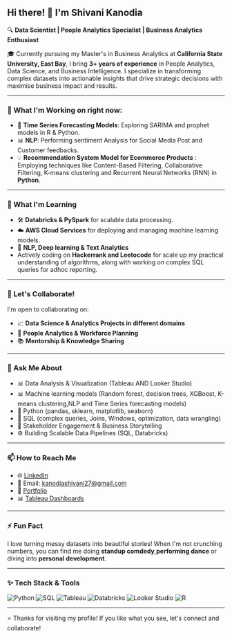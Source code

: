 
## Hi there! 👋 I'm Shivani Kanodia

🔍 **Data Scientist  | People Analytics Specialist | Business Analytics Enthusiast**

🎓 Currently pursuing my Master's in Business Analytics at **California State University, East Bay**, I bring **3+ years of experience** in People Analytics, Data Science, and Business Intelligence. I specialize in transforming complex datasets into actionable insights that drive strategic decisions with maximise business impact and results.

---

### 🔭 What I'm Working on right now: 
- 🚀 **Time Series Forecasting Models**: Exploring SARIMA and prophet models in R & Python.
- 📊 **NLP**: Performing sentiment Analysis for Social Media Post and Customer feedbacks.  
- 💡 **Recommendation System Model for Ecommerce Products** : Employing techniques like Content-Based Filtering, Collaborative Filtering, K-means clustering and Recurrent Neural Networks (RNN) in **Python**. 

---

### 🌱 What I'm Learning
- 🛠️ **Databricks & PySpark** for scalable data processing.
- ☁️ **AWS Cloud Services** for deploying and managing machine learning models.
- 🤖 **NLP, Deep learning & Text Analytics**
-  Actively coding on **Hackerrank and Leetocode** for scale up my practical understanding of algorithms, along with working on complex SQL queries for adhoc reporting. 

---

### 👯 Let's Collaborate!
I'm open to collaborating on:
- 📈 **Data Science & Analytics Projects in different domains**
- 👥 **People Analytics & Workforce Planning**
- 📚 **Mentorship & Knowledge Sharing**

---

### 💬 Ask Me About
- 📊 Data Analysis & Visualization (Tableau AND Looker Studio)
- 📊 Machine learning models (Random forest, decision trees, XGBoost, K-means clustering,NLP and Time Series forecasting models) 
- 🐍 Python (pandas, sklearn, matplotlib, seaborn)
- 🔎 SQL (complex queries, Joins, Windows, optimization, data wrangling)
- 🤝 Stakeholder Engagement & Business Storytelling
- ⚙️ Building Scalable Data Pipelines (SQL, Databricks)

---

### 📫 How to Reach Me
- 🌐 [LinkedIn](https://www.linkedin.com/in/shivanikanodia)
- 📧 Email: kanodiashivani27@gmail.com
- 📁 [Portfolio](https://github.com/Shivanikanodia)
- 📊 [Tableau Dashboards](https://shorturl.at/hGzDx)

---

### ⚡ Fun Fact
I love turning messy datasets into beautiful stories! When I'm not crunching numbers, you can find me doing **standup comdedy**,**performing dance** or diving into **personal development**.

---

### ✨ Tech Stack & Tools
![Python](https://img.shields.io/badge/Python-3776AB?style=for-the-badge&logo=python&logoColor=white)
![SQL](https://img.shields.io/badge/SQL-025E8C?style=for-the-badge&logo=sqlite&logoColor=white)
![Tableau](https://img.shields.io/badge/Tableau-E97627?style=for-the-badge&logo=tableau&logoColor=white)
![Databricks](https://img.shields.io/badge/Databricks-FF3621?style=for-the-badge&logo=databricks&logoColor=white)
![Looker Studio](https://img.shields.io/badge/Looker%20Studio-4285F4?style=for-the-badge&logo=googleanalytics&logoColor=white)
![R](https://img.shields.io/badge/R-276DC3?style=for-the-badge&logo=r&logoColor=white)

---

⭐️ Thanks for visiting my profile! If you like what you see, let's connect and collaborate!

